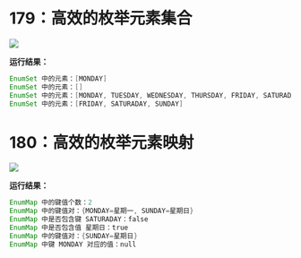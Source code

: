 # 179：高效的枚举元素集合

<img src="http://image.renkaigis.com/keepcoding/2017112901.png">

**运行结果：**

```java
EnumSet 中的元素：[MONDAY]
EnumSet 中的元素：[]
EnumSet 中的元素：[MONDAY, TUESDAY, WEDNESDAY, THURSDAY, FRIDAY, SATURADAY, SUNDAY]
EnumSet 中的元素：[FRIDAY, SATURADAY, SUNDAY]
```

# 180：高效的枚举元素映射

<img src="http://image.renkaigis.com/keepcoding/2017112902.png">

**运行结果：**

```java
EnumMap 中的键值个数：2
EnumMap 中的键值对：{MONDAY=星期一, SUNDAY=星期日}
EnumMap 中是否包含键 SATURADAY：false
EnumMap 中是否包含值 星期日：true
EnumMap 中的键值对：{SUNDAY=星期日}
EnumMap 中键 MONDAY 对应的值：null
```
